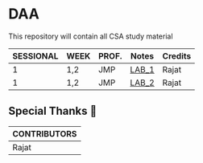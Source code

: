 # DAA
This repository will contain all CSA study material


| SESSIONAL | WEEK | PROF. | Notes | Credits |
| --- | --- | --- | --- | --- |
| 1| 1,2| JMP |[LAB_1](./DAA_LAB_1.pdf) | Rajat |
| 1| 1,2| JMP |[LAB_2](./DAA_LAB_2.pdf) | Rajat |

## Special Thanks 🙏
| CONTRIBUTORS |
| --- |
| Rajat |
